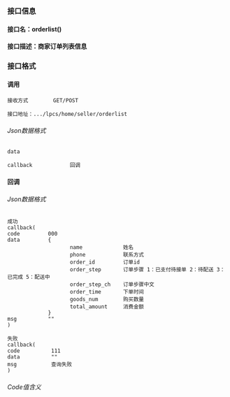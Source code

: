 ### 接口信息
#### 接口名：orderlist()
#### 接口描述：商家订单列表信息

### 接口格式

#### 调用

```
接收方式        GET/POST
```

```
接口地址：.../lpcs/home/seller/orderlist
```

###### Json数据格式
```
data

callback            回调
```

#### 回调
###### Json数据格式

```
成功
callback(
code         000
data         {
                    name             姓名
                    phone            联系方式
                    order_id         订单id 
                    order_step       订单步骤 1：已支付待接单 2：待配送 3：已完成 5：配送中
                    order_step_ch    订单步骤中文
                    order_time       下单时间
                    goods_num        购买数量
                    total_amount     消费金额
             }
msg          ""
)
```

```
失败
callback(
code          111
data          ""
msg           查询失败
)
```

###### Code值含义

```
```